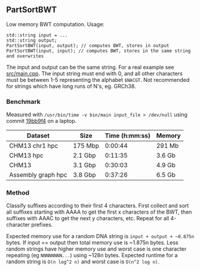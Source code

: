 ## PartSortBWT

Low memory BWT computation. Usage:

```
std::string input = ...
std::string output;
PartSortBWT(input, output); // computes BWT, stores in output
PartSortBWT(input, input); // computes BWT, stores in the same string and overwrites
```

The input and output can be the same string. For a real example see [src/main.cpp](src/main.cpp). The input string must end with 0, and all other characters must be between 1-5 representing the alphabet `$NACGT`. Not recommended for strings which have long runs of N's, eg. GRCh38.

### Benchmark

Measured with `/usr/bin/time -v bin/main input_file > /dev/null` using commit [19bb9f4](https://github.com/maickrau/PartSortBWT/commit/19bb9f42b6892d62f7952889ad96fb475c5f35a5) on a laptop.

| Dataset | Size | Time (h:mm:ss) | Memory |
| --- | --- | --- | --- |
| CHM13 chr1 hpc | 175 Mbp | 0:00:44 | 291 Mb |
| CHM13 hpc | 2.1 Gbp | 0:11:35 | 3.6 Gb |
| CHM13 | 3.1 Gbp | 0:30:03 | 4.9 Gb |
| Assembly graph hpc | 3.8 Gbp | 0:37:26 | 6.5 Gb |

### Method

Classify suffixes according to their first 4 characters. First collect and sort all suffixes starting with AAAA to get the first x characters of the BWT, then suffixes with AAAC to get the next y characters, etc. Repeat for all 4-character prefixes.

Expected memory use for a random DNA string is `input + output + ~0.875n` bytes. If input == output then total memory use is ~1.875n bytes. Less random strings have higher memory use and worst case is one character repeating (eg `NNNNNNNN...`) using ~128n bytes. Expected runtime for a random string is `O(n log^2 n)` and worst case is `O(n^2 log n)`.
